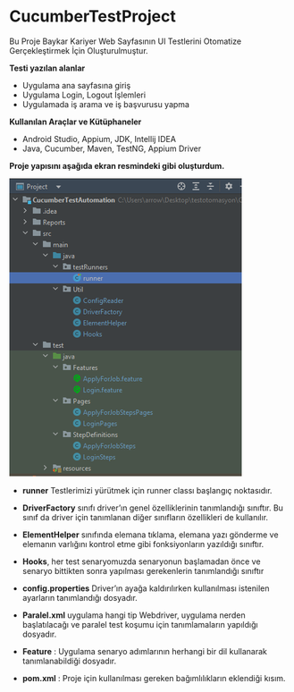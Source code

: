 # CucumberTestProject

Bu Proje Baykar Kariyer Web Sayfasının UI Testlerini Otomatize Gerçekleştirmek İçin Oluşturulmuştur.

**Testi yazılan alanlar**
* Uygulama ana sayfasına giriş
* Uygulama Login, Logout İşlemleri
* Uygulamada iş arama ve iş başvurusu yapma


**Kullanılan Araçlar ve Kütüphaneler**
* Android Studio, Appium, JDK, Intellij IDEA
* Java, Cucumber, Maven, TestNG, Appium Driver

**Proje yapısını aşağıda ekran resmindeki gibi oluşturdum.**

![img.png](img.png)

* **runner** Testlerimizi yürütmek için runner classı başlangıç noktasıdır.

* **DriverFactory** sınıfı driver’ın genel özelliklerinin tanımlandığı sınıftır. Bu sınıf da driver için tanımlanan
  diğer sınıfların özellikleri de kullanılır.

* **ElementHelper** sınıfında elemana tıklama, elemana yazı gönderme ve elemanın varlığını kontrol etme
  gibi fonksiyonların yazıldığı sınıftır.

* **Hooks**, her test senaryomuzda senaryonun başlamadan önce ve senaryo bittikten sonra yapılması
  gerekenlerin tanımlandığı sınıftır

* **config.properties** Driver’ın ayağa kaldırılırken kullanılması istenilen ayarların tanımlandığı dosyadır.
* **Paralel.xml** uygulama hangi tip Webdriver, uygulama nerden başlatılacağı ve paralel
  test koşumu için tanımlamaların yapıldığı dosyadır.
* **Feature** : Uygulama senaryo adımlarının herhangi bir dil kullanarak tanımlanabildiği
  dosyadır.
* **pom.xml** : Proje için kullanılması gereken bağımlılıkların eklendiği kısım.





